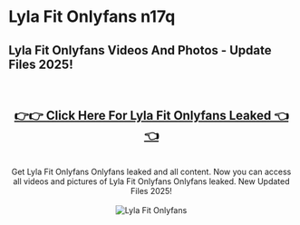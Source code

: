 # Lyla Fit Onlyfans n17q

<h2>Lyla Fit Onlyfans Videos And Photos - Update Files 2025!</h2>
<br>
<div align="center">
<h2><a href="https://213.232.235.80/live/video.php?q=lyla-fit-onlyfans" rel="nofollow">👉👉 Click Here For Lyla Fit Onlyfans Leaked 👈👈</a></h2>

<br>
Get Lyla Fit Onlyfans Onlyfans leaked and all content. Now you can access all videos and pictures of Lyla Fit Onlyfans Onlyfans leaked. New Updated Files 2025!
<br>
<br>
<a href="https://213.232.235.80/live/video.php?q=lyla-fit-onlyfans" rel="nofollow" data-target="animated-image.originalLink"><img src="https://i.imgur.com/dJHk4Zq.gif" alt="Lyla Fit Onlyfans" style="max-width: 100%; display: inline-block;" data-target="animated-image.originalImage"></a>
</div>
<br>